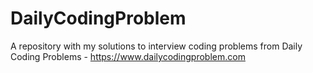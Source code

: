 # DailyCodingProblem
A repository with my solutions to interview coding problems from Daily Coding Problems - https://www.dailycodingproblem.com
